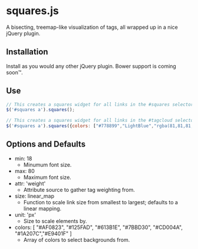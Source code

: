 # squares.js
A bisecting, treemap-like visualization of tags, all wrapped up in a nice jQuery plugin.

## Installation
Install as you would any other jQuery plugin. Bower support is coming soon™.

## Use
```javascript
// This creates a squares widget for all links in the #squares selector, using sensible defaults.
$('#squares a').squares(); 

// This creates a squares widget for all links in the #tagcloud selector, with some passed parameters.
$('#squares a').squares({colors: ["#778899","LightBlue","rgba(81,81,81,1)"]});
```

## Options and Defaults
* min: 18
  * Minumum font size.
* max: 80
  * Maximum font size.
* attr: 'weight'
  * Attribute source to gather tag weighting from.
* size: linear_map
  * Function to scale link size from smallest to largest; defaults to a linear mapping.
* unit: 'px'
  * Size to scale elements by.
* colors: [ "#AF0823", "#125FAD", "#613B1E", "#7BBD30", "#CD004A", "#1A207C","#E9401F" ]
  * Array of colors to select backgrounds from.



